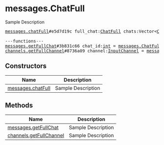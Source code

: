 # messages.ChatFull

Sample Description

<pre>
<a href="../constructor/messages.chatFull">messages.chatFull</a>#e5d7d19c full_chat:<a href="../type/ChatFull.md">ChatFull</a> chats:Vector&lt;<a href="../type/Chat.md">Chat</a>&gt; users:Vector&lt;<a href="../type/User.md">User</a>&gt; = <a href="../type/messages.ChatFull.md">messages.ChatFull</a>;

---functions---
<a href="../method/messages.getFullChat">messages.getFullChat</a>#3b831c66 chat_id:<a href="../type/int.md">int</a> = <a href="../type/messages.ChatFull.md">messages.ChatFull</a>;
<a href="../method/channels.getFullChannel">channels.getFullChannel</a>#8736a09 channel:<a href="../type/InputChannel.md">InputChannel</a> = <a href="../type/messages.ChatFull.md">messages.ChatFull</a>;
</pre>

## Constructors

| Name | Description |
|------|-------------|
| [messages.chatFull](../constructor/messages.chatFull.md) | Sample Description |

## Methods

| Name | Description |
|------|-------------|
| [messages.getFullChat](../method/messages.getFullChat.md) | Sample Description |
| [channels.getFullChannel](../method/channels.getFullChannel.md) | Sample Description |
